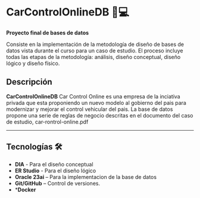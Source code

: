 # CarControlOnlineDB 🚗💻 
**Proyecto final de bases de datos**

Consiste en la implementación de la metodología de diseño de bases de datos vista durante el curso para un caso de 
estudio. El proceso incluye todas las etapas de la metodología: análisis, diseño conceptual, diseño lógico y diseño físico.


## Descripción  
**CarControlOnlineDB** 
Car Control Online es una empresa de la inciativa privada que esta proponiendo un nuevo modelo al gobierno del pais
para modernizar y mejorar el control vehicular del pais. La base de datos propone una serie de reglas de negocio
descritas en el documento del caso de estudio, car-rontrol-online.pdf

---

## Tecnologías 🛠️  
- **DIA** - Para el diseño conceptual
- **ER Studio** - Para el diseño lógico
- **Oracle 23ai** – Para la implementacion de la base de datos  
- **Git/GitHub** – Control de versiones.
- ***Docker**
